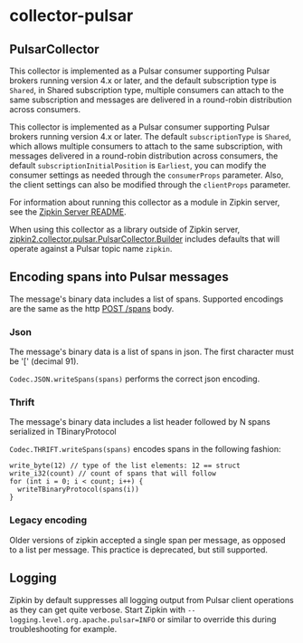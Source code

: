 # collector-pulsar

## PulsarCollector

This collector is implemented as a Pulsar consumer supporting Pulsar brokers running
version 4.x or later, and the default subscription type is `Shared`, in Shared subscription type, 
multiple consumers can attach to the same subscription and messages are delivered 
in a round-robin distribution across consumers.

This collector is implemented as a Pulsar consumer supporting Pulsar brokers running version 4.x or later. 
The default `subscriptionType` is `Shared`, which allows multiple consumers to attach to the same subscription, 
with messages delivered in a round-robin distribution across consumers, the default `subscriptionInitialPosition`
is `Earliest`, you can modify the consumer settings as needed through the `consumerProps` parameter.
Also, the client settings can also be modified through the `clientProps` parameter.

For information about running this collector as a module in Zipkin server, see
the [Zipkin Server README](../../zipkin-server/README.md#pulsar-collector).

When using this collector as a library outside of Zipkin server,
[zipkin2.collector.pulsar.PulsarCollector.Builder](src/main/java/zipkin2/collector/pulsar/PulsarCollector.java)
includes defaults that will operate against a Pulsar topic name `zipkin`.

## Encoding spans into Pulsar messages

The message's binary data includes a list of spans. Supported encodings
are the same as the http [POST /spans](https://zipkin.io/zipkin-api/#/paths/%252Fspans) body.

### Json

The message's binary data is a list of spans in json. The first character must be '[' (decimal 91).

`Codec.JSON.writeSpans(spans)` performs the correct json encoding.

### Thrift

The message's binary data includes a list header followed by N spans serialized in TBinaryProtocol

`Codec.THRIFT.writeSpans(spans)` encodes spans in the following fashion:

```
write_byte(12) // type of the list elements: 12 == struct
write_i32(count) // count of spans that will follow
for (int i = 0; i < count; i++) {
  writeTBinaryProtocol(spans(i))
}
```

### Legacy encoding

Older versions of zipkin accepted a single span per message, as opposed
to a list per message. This practice is deprecated, but still supported.

## Logging

Zipkin by default suppresses all logging output from Pulsar client operations as they can get quite verbose. Start
Zipkin
with `--logging.level.org.apache.pulsar=INFO` or similar to override this during troubleshooting for example.
